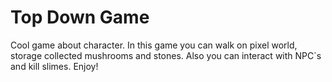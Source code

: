 # Top Down Game
Cool game about character. In this game you can walk on pixel world, storage collected mushrooms and stones. Also you can interact with NPC`s and kill slimes.
Enjoy!
